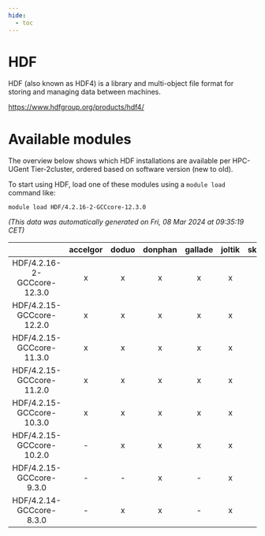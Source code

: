 ```yaml
---
hide:
  - toc
---
```


HDF
===


HDF (also known as HDF4) is a library and multi-object file format for storing and managing data between machines.

https://www.hdfgroup.org/products/hdf4/
# Available modules


The overview below shows which HDF installations are available per HPC-UGent Tier-2cluster, ordered based on software version (new to old).

To start using HDF, load one of these modules using a `module load` command like:

```shell
module load HDF/4.2.16-2-GCCcore-12.3.0
```

*(This data was automatically generated on Fri, 08 Mar 2024 at 09:35:19 CET)*  

| |accelgor|doduo|donphan|gallade|joltik|skitty|
| :---: | :---: | :---: | :---: | :---: | :---: | :---: |
|HDF/4.2.16-2-GCCcore-12.3.0|x|x|x|x|x|x|
|HDF/4.2.15-GCCcore-12.2.0|x|x|x|x|x|x|
|HDF/4.2.15-GCCcore-11.3.0|x|x|x|x|x|x|
|HDF/4.2.15-GCCcore-11.2.0|x|x|x|x|x|x|
|HDF/4.2.15-GCCcore-10.3.0|x|x|x|x|x|x|
|HDF/4.2.15-GCCcore-10.2.0|-|x|x|x|x|x|
|HDF/4.2.15-GCCcore-9.3.0|-|-|x|-|x|x|
|HDF/4.2.14-GCCcore-8.3.0|-|x|x|-|x|x|

